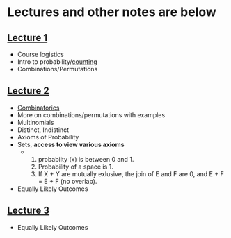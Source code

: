# Lectures and other notes are below 

## [Lecture 1](https://web.stanford.edu/class/cs109/lectures/1_Welcome.pdf)

- Course logistics
- Intro to probability/[counting](https://chrispiech.github.io/probabilityForComputerScientists/en/part1/counting/)
- Combinations/Permutations


## [Lecture 2](https://web.stanford.edu/class/cs109/lectures/2_Combinatorics.pdf)
- [Combinatorics](https://chrispiech.github.io/probabilityForComputerScientists/en/part1/combinatorics/) 
- More on combinations/permutations with examples
- Multinomials
- Distinct, Indistinct
- Axioms of Probability
 - Sets, **access to view various axioms**
   - 1. probabilty (x) is between 0 and 1.
     2. Probability of a space is 1.
     3. If X + Y are mutually exlusive, the join of E and F are 0, and E + F = E + F (no overlap).
 - Equally Likely Outcomes 

## [Lecture 3](https://web.stanford.edu/class/cs109/lectures/3_IntroProbability.pdf)
- Equally Likely Outcomes

